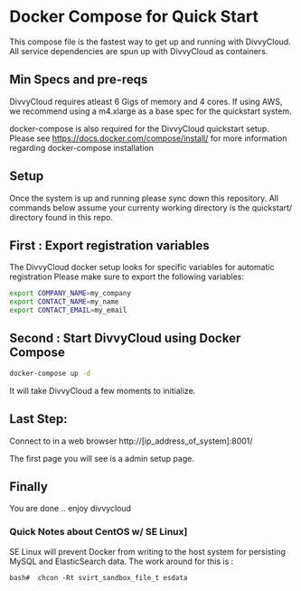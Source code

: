 # Docker Compose for Quick Start 

This compose file is the fastest way to get up and running with DivvyCloud.
All service dependencies are spun up with DivvyCloud as containers.

## Min Specs and pre-reqs
DivvyCloud requires atleast 6 Gigs of memory and 4 cores.
If using AWS, we recommend using a  m4.xlarge as a base spec for the quickstart system. 

docker-compose is also required for the DivvyCloud quickstart setup. 
Please see  https://docs.docker.com/compose/install/  for more information regarding docker-compose installation

## Setup 

Once the system is up and running please sync down this repository.
All commands below assume your currenty working directory is the quickstart/ directory found in this repo. 


## First : Export registration variables 
The DivvyCloud docker setup looks for specific variables for automatic registration
Please make sure to export the following variables:

```bash
export COMPANY_NAME=my_company
export CONTACT_NAME=my_name
export CONTACT_EMAIL=my_email
````

## Second : Start DivvyCloud using Docker Compose ##

```bash
docker-compose up -d
````

It will take DivvyCloud a few moments to initialize. 


## Last Step:  

Connect to in a web browser
http://[ip_address_of_system]:8001/

The first page you will see is a admin setup page. 

## Finally ## 

You are done .. enjoy divvycloud


### Quick Notes about CentOS w/ SE Linux] ###

SE Linux will prevent Docker from writing to the host system for persisting
MySQL and ElasticSearch data. The work around for this is :

`
  bash#  chcon -Rt svirt_sandbox_file_t esdata
`
